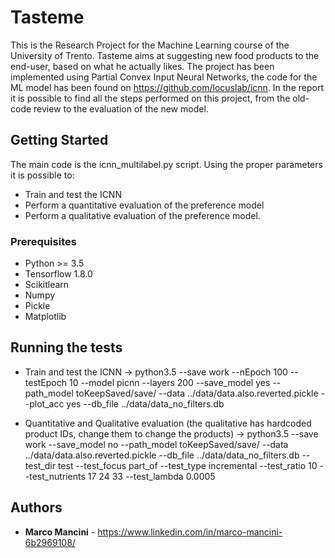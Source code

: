 # Tasteme
This is the Research Project for the Machine Learning course of the University of Trento. Tasteme aims at suggesting new food products to the end-user, based on what he actually likes. The project has been implemented using Partial Convex Input Neural Networks, the code for the ML model has been found on https://github.com/locuslab/icnn. 
In the report it is possible to find all the steps performed on this project, from the old-code review to the evaluation of the new model. 


## Getting Started
The main code is the icnn_multilabel.py script. Using the proper parameters it is possible to:

* Train and test the ICNN
* Perform a quantitative evaluation of the preference model
* Perform a qualitative evaluation of the preference model.

### Prerequisites

* Python >= 3.5
* Tensorflow 1.8.0
* Scikitlearn
* Numpy
* Pickle
* Matplotlib



## Running the tests

* Train and test the ICNN -> 
python3.5 --save work --nEpoch 100 --testEpoch 10 --model picnn --layers 200 --save_model yes --path_model toKeepSaved/save/ --data ../data/data.also.reverted.pickle --plot_acc yes --db_file ../data/data_no_filters.db 

* Quantitative and Qualitative evaluation (the qualitative has hardcoded product IDs, change them to change the products) -> python3.5 --save work --save_model no --path_model toKeepSaved/save/  --data ../data/data.also.reverted.pickle --db_file ../data/data_no_filters.db --test_dir test --test_focus part_of --test_type incremental --test_ratio 10 --test_nutrients 17 24 33 --test_lambda 0.0005


## Authors

* **Marco Mancini** - https://www.linkedin.com/in/marco-mancini-6b2969108/

